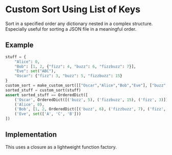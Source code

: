 # Custom Sort Using List of Keys

Sort in a specified order any dictionary nested in a complex structure.
Especially useful for sorting a JSON file in a meaningful order.


## Example

```python
stuff = {
    "Alice": 0,
    "Bob": [1, 2, {"fizz": 4, "buzz": 6, "fizzbuzz": 7}],
    "Eve": set("ABC"),
    "Oscar": {"fizz": 3, "buzz": 5, "fizzbuzz": 15}
}
custom_sort = make_custom_sort([["Oscar","Alice","Bob","Eve"], ["buzz","fizzbuzz","fizz"]])
sorted_stuff = custom_sort(stuff)
assert sorted_stuff == OrderedDict([
    ('Oscar', OrderedDict([('buzz', 5), ('fizzbuzz', 15), ('fizz', 3)])),
    ('Alice', 0),
    ('Bob', [1, 2, OrderedDict([('buzz', 6), ('fizzbuzz', 7), ('fizz', 4)])]),
    ('Eve', set(['A', 'C', 'B']))
])
```

## Implementation

This uses a closure as a lightweight function factory.